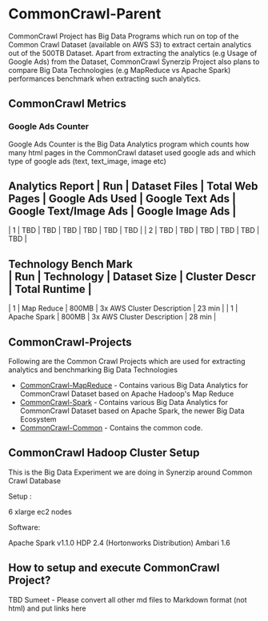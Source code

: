 CommonCrawl-Parent
=========

CommonCrawl Project has Big Data Programs which run on top of the Common Crawl Dataset (available on AWS S3) to extract certain analytics out of the 500TB Dataset. Apart from extracting the analytics (e.g Usage of Google Ads) from the Dataset, CommonCrawl Synerzip Project also plans to compare Big Data Technologies (e.g MapReduce vs Apache Spark) performances benchmark when extracting such analytics.

CommonCrawl Metrics
-----

### Google Ads Counter
Google Ads Counter is the Big Data Analytics program which counts how many html pages in the CommonCrawl dataset used google ads and which type of google ads (text, text_image, image etc)

**Analytics Report**
| Run | Dataset Files | Total Web Pages | Google Ads Used | Google Text Ads | Google Text/Image Ads | Google Image Ads |
----------------------------------------------------------------------------------------------------------------------------
| 1 | TBD | TBD | TBD | TBD | TBD | TBD |
| 2 | TBD | TBD | TBD | TBD | TBD | TBD | 

**Technology Bench Mark**   
| Run | Technology | Dataset Size | Cluster Descr | Total Runtime |
----------------------------------------------------------------------------------------------------------------------------
| 1 | Map Reduce | 800MB | 3x AWS Cluster Description | 23 min |
| 1 | Apache Spark | 800MB | 3x AWS Cluster Description | 28 min |
   


CommonCrawl-Projects
-----
Following are the Common Crawl Projects which are used for extracting analytics and benchmarking Big Data Technologies
* [CommonCrawl-MapReduce](http://github.com/synerzip/CommonCrawl-MapReduce) - Contains various Big Data Analytics for CommonCrawl Dataset based on Apache Hadoop's Map Reduce
* [CommonCrawl-Spark](http://github.com/synerzip/CommonCrawl-Spark) - Contains various Big Data Analytics for CommonCrawl Dataset based on Apache Spark, the newer Big Data Ecosystem
* [CommonCrawl-Common](http://github.com/synerzip/CommonCrawl-Common) - Contains the common code.

CommonCrawl Hadoop Cluster Setup
--------
This is the Big Data Experiment we are doing in Synerzip around Common Crawl Database

Setup :

6 xlarge ec2 nodes

Software:

Apache Spark v1.1.0
HDP 2.4 (Hortonworks Distribution)
Ambari 1.6


How to setup and execute CommonCrawl Project?
-----
TBD
Sumeet - Please convert all other md files to Markdown format (not html) and put links here

